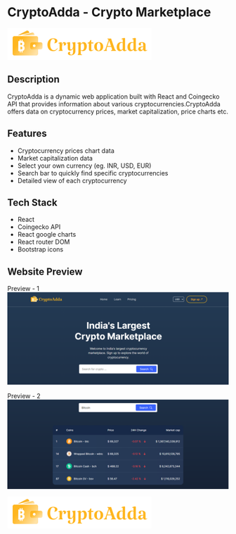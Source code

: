 # CryptoAdda - Crypto Marketplace

![CryptoAdda Logo](./src/assets/logo.svg)

## Description
CryptoAdda is a dynamic web application built with React and Coingecko API that provides information about various cryptocurrencies.CryptoAdda offers data on cryptocurrency prices, market capitalization, price charts etc.


## Features

* Cryptocurrency prices chart data
* Market capitalization data
* Select your own currency (eg. INR, USD, EUR)
* Search bar to quickly find specific cryptocurrencies
* Detailed view of each cryptocurrency
## Tech Stack

* React
* Coingecko API
* React google charts
* React router DOM
* Bootstrap icons


## Website Preview

Preview - 1
![App Preview](./src/assets/cryptoadda-preview.png)

Preview - 2
![App Preview](./src/assets/cryptoadda-search-preview.png)


![Logo](./src/assets/logo.svg)